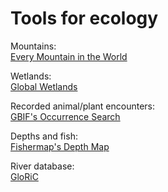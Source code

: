 
# Tools for ecology

Mountains:  
[Every Mountain in the World](https://everymountainintheworld.com/)

Wetlands:  
[Global Wetlands](https://www2.cifor.org/global-wetlands/)

Recorded animal/plant encounters:  
[GBIF's Occurrence Search](https://www.gbif.org/occurrence/map)

Depths and fish:  
[Fishermap's Depth Map](https://usa.fishermap.org/depth-map/)

River database:  
[GloRiC](https://www.hydrosheds.org/products/gloric)
